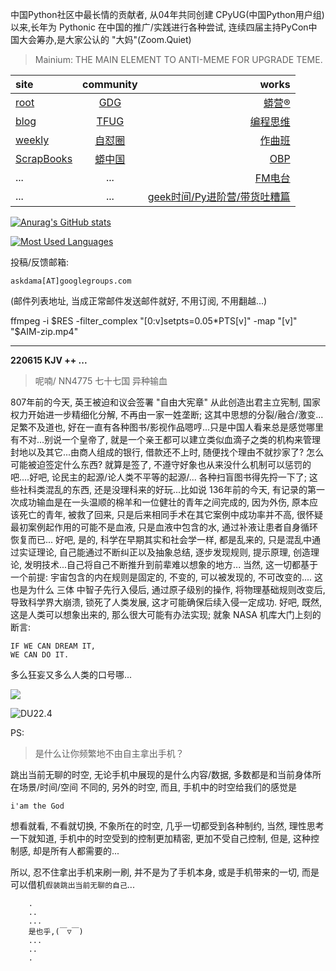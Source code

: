 中国Python社区中最长情的贡献者, 从04年共同创建 CPyUG(中国Python用户组)以来,长年为 Pythonic 在中国的推广/实践进行各种尝试, 连续四届主持PyCon中国大会筹办,是大家公认的 "大妈"(Zoom.Quiet)

> Mainium: THE MAIN ELEMENT TO ANTI-MEME FOR UPGRADE TEME.

| site | community | works |
| :-----| :----: | ----: |
| [root](http://zoomquiet.io/) | [GDG](https://blog.zhgdg.org/) | [蟒营®](https://doc.101.camp/) |
| [blog](https://blog.zoomquiet.io/pages/zoomquiet.html) | [TFUG](http://zh.tfug.world/) | [编程思维](https://py.101.camp/) |
| [weekly](http://weekly.pychina.org/) | [自怼圈](https://du.101.camp/) | [作曲班](https://mu.101.camp/) |
| [ScrapBooks](https://zoomquiet.io/collection.html) | [蟒中国](https://pychina.org/) | [OBP](https://zoomquiet.io/obp/index.html) |
| ... | ... | [FM电台](https://fm.101.camp/) |
| ... | ... | [geek时间/Py进阶营/带货吐糟篇](https://fm.101.camp/2020/geek2py-dama.html) |


[![Anurag's GitHub stats](https://github-readme-stats.vercel.app/api?username=zoomquiet&show_icons=true&count_private=true&include_all_commits=true&layout=compact&theme=panda)](https://blog.zoomquiet.io)

[![Most Used Languages](https://github-readme-stats.vercel.app/api/top-langs/?username=zoomquiet&theme=panda&card_width=445&layout=compact&show_icons=true&hide=javascript,html,php,Smarty,XSLT,TeX,C++,CSS)](https://zoomquiet.io)


投稿/反馈邮箱:

    askdama[AT]googlegroups.com

(邮件列表地址, 
当成正常邮件发送邮件就好, 不用订阅, 不用翻越...)



ffmpeg -i $RES  -filter_complex "[0:v]setpts=0.05*PTS[v]" -map "[v]" "$AIM-zip.mp4"




-----------------------------------------
**220615 KJV ++ ...**


> 呢喃/ NN4775 七十七国 异种输血




807年前的今天, 英王被迫和议会签署 "自由大宪章" 从此创造出君主立宪制, 国家权力开始进一步精细化分解, 不再由一家一姓垄断; 这其中思想的分裂/融合/激变...足繁不及道也, 好在一直有各种图书/影视作品嗯哼...只是中国人看来总是感觉哪里有不对...别说一个皇帝了, 就是一个亲王都可以建立类似血滴子之类的机构来管理封地以及其它...由商人组成的银行, 借款还不上时, 随便找个理由不就抄家了? 怎么可能被迫签定什么东西? 就算是签了, 不遵守好象也从来没什么机制可以惩罚的吧....好吧, 论民主的起源/论人类不平等的起源/... 各种扫盲图书得先捋一下了;
这些社科类混乱的东西, 还是没理科来的好玩...比如说 136年前的今天, 有记录的第一次成功输血是在一头温顺的棉羊和一位健壮的青年之间完成的, 因为外伤, 原本应该死亡的青年, 被救了回来, 只是后来相同手术在其它案例中成功率并不高, 很怀疑最初案例起作用的可能不是血液, 只是血液中包含的水, 通过补液让患者自身循环恢复而已...
好吧, 是的, 科学在早期其实和社会学一样, 都是乱来的, 只是混乱中通过实证理论, 自己能通过不断纠正以及抽象总结, 逐步发现规则, 提示原理, 创造理论, 发明技术...自己将自己不断推升到前辈难以想象的地方...
当然, 这一切都基于一个前提:
宇宙包含的内在规则是固定的, 不变的, 可以被发现的, 不可改变的....
这也是为什么 三体 中智子先行入侵后, 通过原子级别的操作, 将物理基础规则改变后, 导致科学界大崩溃, 锁死了人类发展, 这才可能确保后续入侵一定成功.
好吧, 既然, 这是人类可以想象出来的, 那么很大可能有办法实现;
就象 NASA 机库大门上刻的断言:

    IF WE CAN DREAM IT,
    WE CAN DO IT.

多么狂妄又多么人类的口号哪...

![](https://ipic.zoomquiet.top/2022-06-14-zq42-today-card-2206.015.jpeg)


![DU22.4](https://ipic.zoomquiet.top/2022-04-30-220430DU6y_zip.jpg!/fw/420)






PS:
> 是什么让你频繁地不由自主拿出手机？

跳出当前无聊的时空,
无论手机中展现的是什么内容/数据,
多数都是和当前身体所在场景/时间/空间 不同的,
另外的时空,
而且, 手机中的时空给我们的感觉是

    i'am the God

想看就看, 不看就切换,
不象所在的时空, 几乎一切都受到各种制约,
当然,
理性思考一下就知道,
手机中的时空受到的控制更加精密, 更加不受自己控制,
但是, 这种控制感,
却是所有人都需要的...

所以, 
忍不住拿出手机来刷一刷,
并不是为了手机本身, 或是手机带来的一切,
而是可以借机`假装跳出当前无聊的自己`...



```
    .
    ..
    ...
    是也乎,(￣▽￣)
    ...
    ..
    .
```



